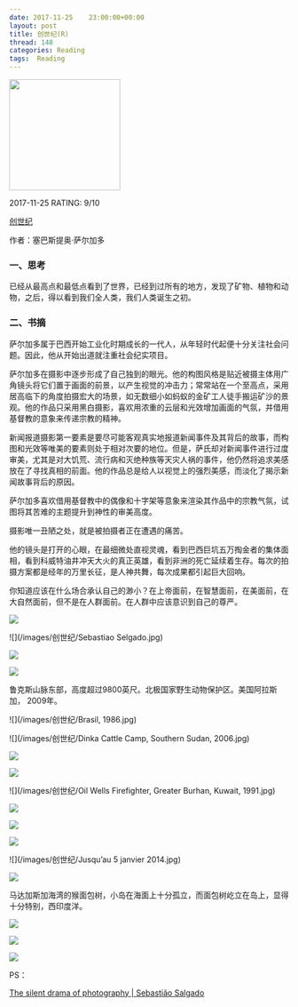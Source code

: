 ```yaml
---
date: 2017-11-25    23:00:00+00:00
layout: post
title: 创世纪(R)
thread: 148
categories: Reading
tags:  Reading
---
```




<img src="https://images-cn.ssl-images-amazon.com/images/I/71MUzfNcKnL.jpg" width="200" />



2017-11-25 RATING:  9/10




[创世纪](https://www.amazon.cn/Sebasti%C3%A3o-Salgado-GENESIS-%E5%A1%9E%E5%B7%B4%E6%96%AF%E6%8F%90%E5%A5%A5%C2%B7%E8%90%A8%E5%B0%94%E5%8A%A0%E5%A4%9A/dp/B00LUKIVO6)



作者：塞巴斯提奥·萨尔加多



### 一、思考



已经从最高点和最低点看到了世界，已经到过所有的地方，发现了矿物、植物和动物，之后，得以看到我们全人类，我们人类诞生之初。



### 二、书摘



萨尔加多属于巴西开始工业化时期成长的一代人，从年轻时代起便十分关注社会问题。因此，他从开始出道就注重社会纪实项目。



萨尔加多在摄影中逐步形成了自己独到的眼光。他的构图风格是贴近被摄主体用广角镜头将它们置于画面的前景，以产生视觉的冲击力；常常站在一个至高点，采用居高临下的角度拍摄宏大的场景，如无数细小如蚂蚁的金矿工人徒手搬运矿沙的景观。他的作品只采用黑白摄影，喜欢用浓重的云层和光效增加画面的气氛，并借用基督教的意象来传递宗教的精神。



新闻报道摄影第一要素是要尽可能客观真实地报道新闻事件及其背后的故事，而构图和光效等唯美的要素则处于相对次要的地位。但是，萨氏却对新闻事件进行过度审美，尤其是对大饥荒、流行病和灭绝种族等天灾人祸的事件，他仍然将追求美感放在了寻找真相的前面。他的作品总是给人以视觉上的强烈美感，而淡化了揭示新闻故事背后的原因。



萨尔加多喜欢借用基督教中的偶像和十字架等意象来渲染其作品中的宗教气氛，试图将其苦难的主题提升到神性的审美高度。



摄影唯一丑陋之处，就是被拍摄者正在遭遇的痛苦。



他的镜头是打开的心眼，在最细微处直视灵魂，看到巴西巨坑五万掏金者的集体面相，看到科威特油井冲天大火的真正英雄，看到非洲的死亡延续着生存。每次的拍摄方案都是经年的万里长征，是人神共舞，每次成果都引起巨大回响。



你知道应该在什么场合承认自己的渺小？在上帝面前，在智慧面前，在美面前，在大自然面前，但不是在人群面前。在人群中应该意识到自己的尊严。



![](/images/创世纪/萨尔加多.jpg)

![](/images/创世纪/Sebastiao Selgado.jpg)

![](/images/创世纪/Cover.jpg)

![](/images/创世纪/Mountain.jpg)

鲁克斯山脉东部，高度超过9800英尺。北极国家野生动物保护区。美国阿拉斯加， 2009年。

![](/images/创世纪/Brasil, 1986.jpg)

![](/images/创世纪/Dinka Cattle Camp, Southern Sudan, 2006.jpg)

![](/images/创世纪/Iceberg.jpg)

![](/images/创世纪/Lake.jpg)

![](/images/创世纪/Oil Wells Firefighter, Greater Burhan, Kuwait, 1991.jpg)

![](/images/创世纪/People.jpg)

![](/images/创世纪/cabrite.jpg)

![](/images/创世纪/bryce-canyon-national-park-hoodoos-utah-0412.jpg)

![](/images/创世纪/Jusqu’au 5 janvier 2014.jpg)

![](/images/创世纪/sebastiao-salgado-genesis-baobab-trees1.jpg)

马达加斯加海湾的猴面包树，小岛在海面上十分孤立，而面包树屹立在岛上，显得十分特别，西印度洋。

![](/images/创世纪/Snow.jpg)

![](/images/创世纪/Amazon.jpg)

![](/images/创世纪/Elephant.jpg)





PS：

[The silent drama of photography | Sebastião Salgado](https://www.youtube.com/watch?v=qH4GAXXH29s)















































